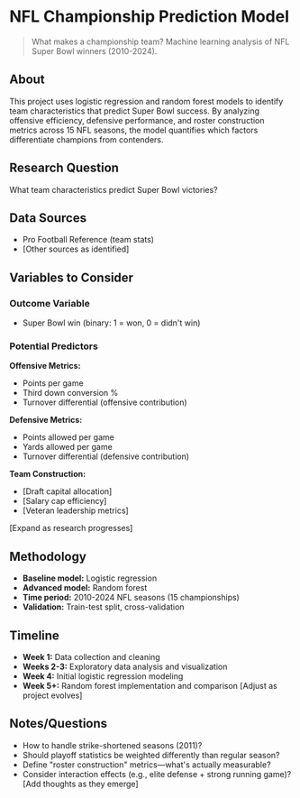 # NFL Championship Prediction Model

> What makes a championship team? Machine learning analysis of NFL Super Bowl winners (2010-2024).

## About
This project uses logistic regression and random forest models to identify team characteristics that predict Super Bowl success. By analyzing offensive efficiency, defensive performance, and roster construction metrics across 15 NFL seasons, the model quantifies which factors differentiate champions from contenders.

## Research Question
What team characteristics predict Super Bowl victories?

## Data Sources
- Pro Football Reference (team stats)
- [Other sources as identified]

## Variables to Consider

### Outcome Variable
- Super Bowl win (binary: 1 = won, 0 = didn't win)

### Potential Predictors
**Offensive Metrics:**
- Points per game
- Third down conversion %
- Turnover differential (offensive contribution)

**Defensive Metrics:**
- Points allowed per game
- Yards allowed per game
- Turnover differential (defensive contribution)

**Team Construction:**
- [Draft capital allocation]
- [Salary cap efficiency]
- [Veteran leadership metrics]

[Expand as research progresses]

## Methodology
- **Baseline model:** Logistic regression
- **Advanced model:** Random forest
- **Time period:** 2010-2024 NFL seasons (15 championships)
- **Validation:** Train-test split, cross-validation

## Timeline
- **Week 1:** Data collection and cleaning
- **Weeks 2-3:** Exploratory data analysis and visualization
- **Week 4:** Initial logistic regression modeling
- **Week 5+:** Random forest implementation and comparison
[Adjust as project evolves]

## Notes/Questions
- How to handle strike-shortened seasons (2011)?
- Should playoff statistics be weighted differently than regular season?
- Define "roster construction" metrics—what's actually measurable?
- Consider interaction effects (e.g., elite defense + strong running game)?
[Add thoughts as they emerge]
